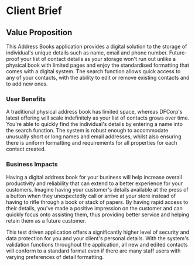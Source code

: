 # Client Brief

## Value Proposition

This Address Books application provides a digital solution to the storage of individual's unique details such as name,
email and phone number. Future-proof your list of contact details as your storage won't run out unlike a physical book
with limited pages and enjoy the standardised formatting that comes with a digital system. The search function allows
quick access to any of your contacts, with the ability to edit or remove existing contacts and to add new ones.

### User Benefits

A traditional physical address book has limited space, whereas DFCorp's latest offering will scale indefinitely as your
list of contacts grows over time. You're able to quickly find the individual's details by entering a name into the
search function. The system is robust enough to accommodate unusually short or long names and email addresses, whilst
also ensuring there is uniform formatting and requirements for all properties for each contact created.

### Business Impacts

Having a digital address book for your business will help increase overall productivity and reliability that can extend
to a better experience for your customers. Imagine having your customer's details available at the press of a button
when they unexpectedly call or arrive at your store instead of having to rifle through a book or stack of papers. By
having rapid access to their details, you've made a positive impression on the customer and can quickly focus onto
assisting them, thus providing better service and helping retain them as a future customer.

This test driven application offers a significantly higher level of security and data protection for you and your
client's personal details. With the system's validation functions throughout the application, all new and edited
contacts will conform to a standard format even if there are many staff users with varying preferences of detail
formatting.
